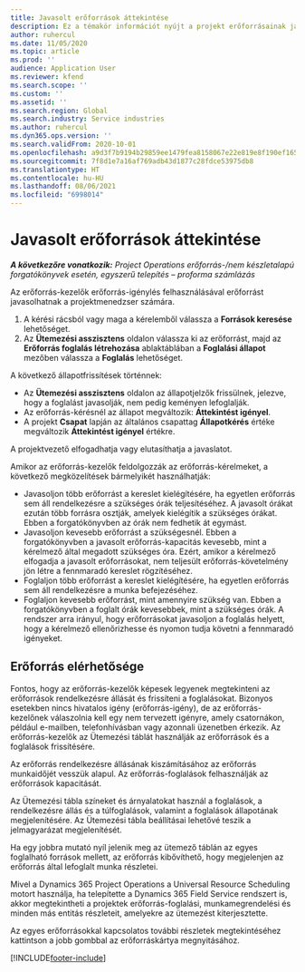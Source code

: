 ```yaml
---
title: Javasolt erőforrások áttekintése
description: Ez a témakör információt nyújt a projekt erőforrásainak javaslatáról.
author: ruhercul
ms.date: 11/05/2020
ms.topic: article
ms.prod: ''
audience: Application User
ms.reviewer: kfend
ms.search.scope: ''
ms.custom: ''
ms.assetid: ''
ms.search.region: Global
ms.search.industry: Service industries
ms.author: ruhercul
ms.dyn365.ops.version: ''
ms.search.validFrom: 2020-10-01
ms.openlocfilehash: a9d3f7b9194b29859ee1479fea8158067e22e819e8f190ef1659e14b7c0cd6b5
ms.sourcegitcommit: 7f8d1e7a16af769adb43d1877c28fdce53975db8
ms.translationtype: HT
ms.contentlocale: hu-HU
ms.lasthandoff: 08/06/2021
ms.locfileid: "6998014"
---
```

# <a name="review-proposed-resources"></a>Javasolt erőforrások áttekintése

_**A következőre vonatkozik:** Project Operations erőforrás-/nem készletalapú forgatókönyvek esetén, egyszerű telepítés – proforma számlázás_

Az erőforrás-kezelők erőforrás-igénylés felhasználásával erőforrást javasolhatnak a projektmenedzser számára.

1. A kérési rácsból vagy maga a kérelemből válassza a **Források keresése** lehetőséget.
2. Az **Ütemezési asszisztens** oldalon válassza ki az erőforrást, majd az **Erőforrás foglalás létrehozása** ablaktáblában a **Foglalási állapot** mezőben válassza a **Foglalás** lehetőséget.

A következő állapotfrissítések történnek:

- Az **Ütemezési asszisztens** oldalon az állapotjelzők frissülnek, jelezve, hogy a foglalást javasolják, nem pedig keményen lefoglalják.
- Az erőforrás-kérésnél az állapot megváltozik: **Áttekintést igényel**.
- A projekt **Csapat** lapján az általános csapattag **Állapotkérés** értéke megváltozik **Áttekintést igényel** értékre.

A projektvezető elfogadhatja vagy elutasíthatja a javaslatot.

Amikor az erőforrás-kezelők feldolgozzák az erőforrás-kérelmeket, a következő megközelítések bármelyikét használhatják:

- Javasoljon több erőforrást a kereslet kielégítésére, ha egyetlen erőforrás sem áll rendelkezésre a szükséges órák teljesítéséhez. A javasolt órákat ezután több forrásra osztják, amelyek kielégítik a szükséges órákat. Ebben a forgatókönyvben az órák nem fedhetik át egymást.
- Javasoljon kevesebb erőforrást a szükségesnél. Ebben a forgatókönyvben a javasolt erőforrás-kapacitás kevesebb, mint a kérelmező által megadott szükséges óra. Ezért, amikor a kérelmező elfogadja a javasolt erőforrásokat, nem teljesült erőforrás-követelmény jön létre a fennmaradó kereslet rögzítéséhez.
- Foglaljon több erőforrást a kereslet kielégítésére, ha egyetlen erőforrás sem áll rendelkezésre a munka befejezéséhez.
- Foglaljon kevesebb erőforrást, mint amennyire szükség van. Ebben a forgatókönyvben a foglalt órák kevesebbek, mint a szükséges órák. A rendszer arra irányul, hogy erőforrásokat javasoljon a foglalás helyett, hogy a kérelmező ellenőrizhesse és nyomon tudja követni a fennmaradó igényeket.

## <a name="resource-availability"></a>Erőforrás elérhetősége

Fontos, hogy az erőforrás-kezelők képesek legyenek megtekinteni az erőforrások rendelkezésre állását és frissíteni a foglalásokat. Bizonyos esetekben nincs hivatalos igény (erőforrás-igény), de az erőforrás-kezelőnek válaszolnia kell egy nem tervezett igényre, amely csatornákon, például e-mailben, telefonhívásban vagy azonnali üzenetben érkezik. Az erőforrás-kezelők az Ütemezési táblát használják az erőforrások és a foglalások frissítésére.

Az erőforrás rendelkezésre állásának kiszámításához az erőforrás munkaidőjét vesszük alapul. Az erőforrás-foglalások felhasználják az erőforrások kapacitását.

Az Ütemezési tábla színeket és árnyalatokat használ a foglalások, a rendelkezésre állás és a túlfoglalások, valamint a foglalások állapotának megjelenítésére. Az Ütemezési tábla beállításai lehetővé teszik a jelmagyarázat megjelenítését.

Ha egy jobbra mutató nyíl jelenik meg az ütemező táblán az egyes foglalható források mellett, az erőforrás kibővíthető, hogy megjelenjen az erőforrás által lefoglalt munka részletei.

Mivel a Dynamics 365 Project Operations a Universal Resource Scheduling motort használja, ha telepítette a Dynamics 365 Field Service rendszert is, akkor megtekintheti a projektek erőforrás-foglalási, munkamegrendelési és minden más entitás részleteit, amelyekre az ütemezést kiterjesztette.

Az egyes erőforrásokkal kapcsolatos további részletek megtekintéséhez kattintson a jobb gombbal az erőforráskártya megnyitásához.



[!INCLUDE[footer-include](../includes/footer-banner.md)]